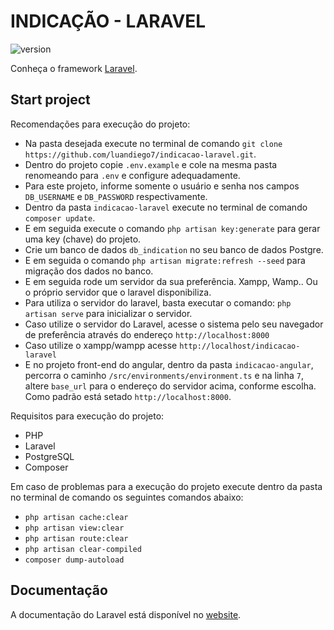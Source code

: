 # INDICAÇÃO - LARAVEL

![version](https://img.shields.io/badge/version-8.83.8-blue.svg)

Conheça o framework [Laravel](https://laravel.com).

## Start project

Recomendações para execução do projeto:

- Na pasta desejada execute no terminal de comando `git clone https://github.com/luandiego7/indicacao-laravel.git`.
- Dentro do projeto copie `.env.example` e cole na mesma pasta renomeando para `.env` e configure adequadamente.
- Para este projeto, informe somente o usuário e senha nos campos `DB_USERNAME` e `DB_PASSWORD` respectivamente.
- Dentro da pasta `indicacao-laravel` execute no terminal de comando `composer update`.
- E em seguida execute o comando `php artisan key:generate` para gerar uma key (chave) do projeto.
- Crie um banco de dados `db_indication` no seu banco de dados Postgre. 
- E em seguida o comando `php artisan migrate:refresh --seed` para migração dos dados no banco.
- E em seguida rode um servidor da sua preferência. Xampp, Wamp.. Ou o próprio servidor que o laravel disponibiliza.
- Para utiliza o servidor do laravel, basta executar o comando: `php artisan serve` para inicializar o servidor.
- Caso utilize o servidor do Laravel, acesse o sistema pelo seu navegador de preferência através do endereço `http://localhost:8000`
- Caso utilize o xampp/wampp acesse `http://localhost/indicacao-laravel`
- E no projeto front-end do angular, dentro da pasta `indicacao-angular`, percorra  o caminho `/src/environments/environment.ts` e na linha `7`, altere `base_url` para o endereço do servidor acima, conforme escolha. Como padrão está setado `http://localhost:8000`.

Requisitos para execução do projeto:

- PHP
- Laravel
- PostgreSQL
- Composer

Em caso de problemas para a execução do projeto execute dentro da pasta no terminal de comando os seguintes comandos abaixo:

- `php artisan cache:clear`
- `php artisan view:clear`
- `php artisan route:clear`
- `php artisan clear-compiled`
- `composer dump-autoload`

## Documentação
A documentação do Laravel está disponível no [website](https://laravel.com/docs/).
